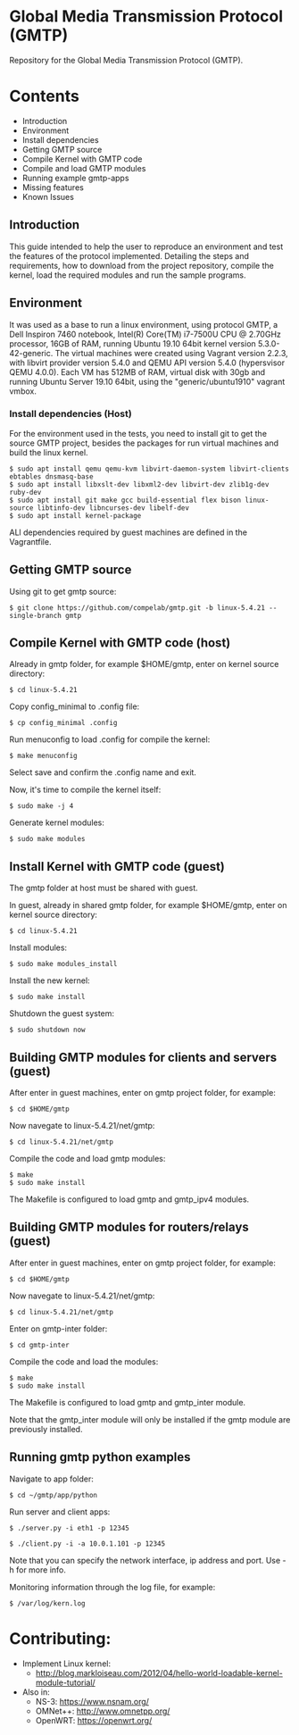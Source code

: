 Global Media Transmission Protocol (GMTP)
=========================================

Repository for the Global Media Transmission Protocol (GMTP).

Contents
========
- Introduction
- Environment
- Install dependencies
- Getting GMTP source 
- Compile Kernel with GMTP code
- Compile and load GMTP modules
- Running example gmtp-apps
- Missing features
- Known Issues


## Introduction ##

This guide intended to help the user to reproduce an environment and test the features of the protocol implemented. Detailing the steps and requirements, how to download from the project repository, compile the kernel, load the required modules and run the sample programs.

## Environment ##

It was used as a base to run a linux environment, using protocol GMTP, a Dell Inspiron 7460 notebook, Intel(R) Core(TM) i7-7500U CPU @ 2.70GHz processor, 16GB of RAM, running Ubuntu 19.10 64bit kernel version 5.3.0-42-generic. The virtual machines were created using Vagrant version 2.2.3, with libvirt provider version 5.4.0 and QEMU API version 5.4.0 (hypersvisor QEMU 4.0.0). Each VM has 512MB of RAM, virtual disk with 30gb and running Ubuntu Server 19.10 64bit, using the "generic/ubuntu1910" vagrant vmbox.

### Install dependencies (Host) ###

For the environment used in the tests, you need to install git to get the source GMTP project, besides the packages for run virtual machines and build the linux kernel.

    $ sudo apt install qemu qemu-kvm libvirt-daemon-system libvirt-clients ebtables dnsmasq-base
    $ sudo apt install libxslt-dev libxml2-dev libvirt-dev zlib1g-dev ruby-dev
    $ sudo apt install git make gcc build-essential flex bison linux-source libtinfo-dev libncurses-dev libelf-dev
    $ sudo apt install kernel-package

ALl dependencies required by guest machines are defined in the Vagrantfile.

## Getting GMTP source ##

Using git to get gmtp source:

    $ git clone https://github.com/compelab/gmtp.git -b linux-5.4.21 --single-branch gmtp

    
## Compile Kernel with GMTP code (host) ##

Already in gmtp folder, for example $HOME/gmtp, enter on kernel source directory:

    $ cd linux-5.4.21

Copy config_minimal to .config file:
    
    $ cp config_minimal .config

Run menuconfig to load .config for compile the kernel:

    $ make menuconfig
    
Select save and confirm the .config name and exit.

Now, it's time to compile the kernel itself:

    $ sudo make -j 4

Generate kernel modules:

    $ sudo make modules

## Install Kernel with GMTP code (guest)

The gmtp folder at host must be shared with guest.

In guest, already in shared gmtp folder, for example $HOME/gmtp, enter on kernel source directory:

    $ cd linux-5.4.21

Install modules:

    $ sudo make modules_install
    
Install the new kernel:

    $ sudo make install
    
Shutdown the guest system:

    $ sudo shutdown now

## Building GMTP modules for clients and servers (guest) ##

After enter in guest machines, enter on gmtp project folder, for example:

    $ cd $HOME/gmtp
    
Now navegate to linux-5.4.21/net/gmtp:
    
    $ cd linux-5.4.21/net/gmtp

Compile the code and load gmtp modules:

    $ make
    $ sudo make install

The Makefile is configured to load gmtp and gmtp_ipv4 modules.

## Building GMTP modules for routers/relays (guest) ##

After enter in guest machines, enter on gmtp project folder, for example:

    $ cd $HOME/gmtp

Now navegate to linux-5.4.21/net/gmtp:

    $ cd linux-5.4.21/net/gmtp

Enter on gmtp-inter folder:
    
    $ cd gmtp-inter
    
Compile the code and load the modules:

    $ make
    $ sudo make install

The Makefile is configured to load gmtp and gmtp_inter module.

Note that the gmtp_inter module will only be installed if the gmtp module are previously installed. 


## Running gmtp python examples ##

Navigate to app folder:

    $ cd ~/gmtp/app/python

Run server and client apps:

    $ ./server.py -i eth1 -p 12345 
    
    $ ./client.py -i -a 10.0.1.101 -p 12345
    
Note that you can specify the network interface, ip address and port. Use -h for more info.

Monitoring information through the log file, for example:

    $ /var/log/kern.log


Contributing:
=============

* Implement Linux kernel:
  - http://blog.markloiseau.com/2012/04/hello-world-loadable-kernel-module-tutorial/
* Also in:
  - NS-3: https://www.nsnam.org/
  - OMNet++: http://www.omnetpp.org/
  - OpenWRT: https://openwrt.org/
